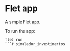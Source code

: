# Flet app

A simple Flet app.

To run the app:

```
flet run
```#   s i m u l a d o r _ i n v e s t i m e n t o s 
 
 
